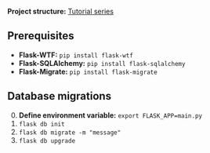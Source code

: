 **Project structure:** [Tutorial series](https://hackersandslackers.com/flask-application-factory/)

## Prerequisites
- **Flask-WTF:** `pip install flask-wtf`
- **Flask-SQLAlchemy:** `pip install flask-sqlalchemy`
- **Flask-Migrate:** `pip install flask-migrate`

## Database migrations
0. **Define environment variable:** `export FLASK_APP=main.py`
1. `flask db init`
2. `flask db migrate -m "message"`
3. `flask db upgrade`
